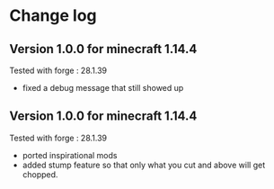 # Change log

## Version 1.0.0 for minecraft 1.14.4
Tested with forge : 28.1.39

- fixed a debug message that still showed up

## Version 1.0.0 for minecraft 1.14.4
Tested with forge : 28.1.39

- ported inspirational mods 
- added stump feature so that only what you cut and above 
  will get chopped.
